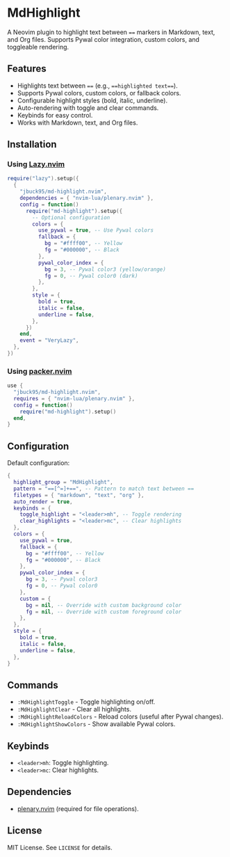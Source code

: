 # MdHighlight

A Neovim plugin to highlight text between `==` markers in Markdown, text, and Org files. Supports Pywal color integration, custom colors, and toggleable rendering.

## Features
- Highlights text between `==` (e.g., `==highlighted text==`).
- Supports Pywal colors, custom colors, or fallback colors.
- Configurable highlight styles (bold, italic, underline).
- Auto-rendering with toggle and clear commands.
- Keybinds for easy control.
- Works with Markdown, text, and Org files.

## Installation

### Using [Lazy.nvim](https://github.com/folke/lazy.nvim)
```lua
require("lazy").setup({
  {
    "jbuck95/md-highlight.nvim",
    dependencies = { "nvim-lua/plenary.nvim" },
    config = function()
      require("md-highlight").setup({
        -- Optional configuration
        colors = {
          use_pywal = true, -- Use Pywal colors
          fallback = {
            bg = "#ffff00", -- Yellow
            fg = "#000000", -- Black
          },
          pywal_color_index = {
            bg = 3, -- Pywal color3 (yellow/orange)
            fg = 0, -- Pywal color0 (dark)
          },
        },
        style = {
          bold = true,
          italic = false,
          underline = false,
        },
      })
    end,
    event = "VeryLazy",
  },
})
```

### Using [packer.nvim](https://github.com/wbthomason/packer.nvim)
```lua
use {
  "jbuck95/md-highlight.nvim",
  requires = { "nvim-lua/plenary.nvim" },
  config = function()
    require("md-highlight").setup()
  end,
}
```

## Configuration
Default configuration:
```lua
{
  highlight_group = "MdHighlight",
  pattern = "==[^=]+==", -- Pattern to match text between ==
  filetypes = { "markdown", "text", "org" },
  auto_render = true,
  keybinds = {
    toggle_highlight = "<leader>mh", -- Toggle rendering
    clear_highlights = "<leader>mc", -- Clear highlights
  },
  colors = {
    use_pywal = true,
    fallback = {
      bg = "#ffff00", -- Yellow
      fg = "#000000", -- Black
    },
    pywal_color_index = {
      bg = 3, -- Pywal color3
      fg = 0, -- Pywal color0
    },
    custom = {
      bg = nil, -- Override with custom background color
      fg = nil, -- Override with custom foreground color
    },
  },
  style = {
    bold = true,
    italic = false,
    underline = false,
  },
}
```

## Commands
- `:MdHighlightToggle` - Toggle highlighting on/off.
- `:MdHighlightClear` - Clear all highlights.
- `:MdHighlightReloadColors` - Reload colors (useful after Pywal changes).
- `:MdHighlightShowColors` - Show available Pywal colors.

## Keybinds
- `<leader>mh`: Toggle highlighting.
- `<leader>mc`: Clear highlights.

## Dependencies
- [plenary.nvim](https://github.com/nvim-lua/plenary.nvim) (required for file operations).

## License
MIT License. See `LICENSE` for details.
